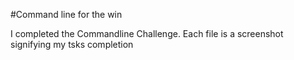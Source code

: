 #Command line for the win

 I completed the Commandline Challenge. Each file is a screenshot signifying my tsks completion
